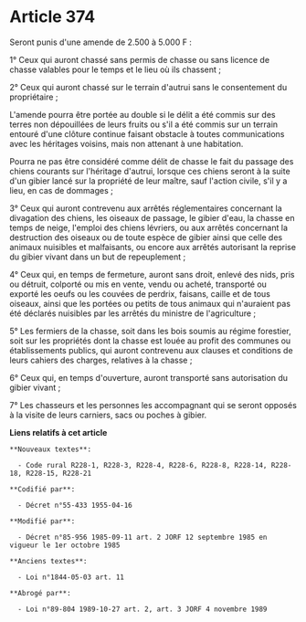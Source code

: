 # Article 374

Seront punis d'une amende de 2.500 à 5.000 F :

1° Ceux qui auront chassé sans permis de chasse ou sans licence de chasse valables pour le temps et le lieu où ils chassent ;

2° Ceux qui auront chassé sur le terrain d'autrui sans le consentement du propriétaire ;

L'amende pourra être portée au double si le délit a été commis sur des terres non dépouillées de leurs fruits ou s'il a été
commis sur un terrain entouré d'une clôture continue faisant obstacle à toutes communications avec les héritages voisins,
mais non attenant à une habitation.

Pourra ne pas être considéré comme délit de chasse le fait du passage des chiens courants sur l'héritage d'autrui, lorsque
ces chiens seront à la suite d'un gibier lancé sur la propriété de leur maître, sauf l'action civile, s'il y a lieu, en cas
de dommages ;

3° Ceux qui auront contrevenu aux arrêtés réglementaires concernant la divagation des chiens, les oiseaux de passage, le
gibier d'eau, la chasse en temps de neige, l'emploi des chiens lévriers, ou aux arrêtés concernant la destruction des oiseaux
ou de toute espèce de gibier ainsi que celle des animaux nuisibles et malfaisants, ou encore aux arrêtés autorisant la
reprise du gibier vivant dans un but de repeuplement ;

4° Ceux qui, en temps de fermeture, auront sans droit, enlevé des nids, pris ou détruit, colporté ou mis en vente, vendu ou
acheté, transporté ou exporté les oeufs ou les couvées de perdrix, faisans, caille et de tous oiseaux, ainsi que les portées
ou petits de tous animaux qui n'auraient pas été déclarés nuisibles par les arrêtés du ministre de l'agriculture ;

5° Les fermiers de la chasse, soit dans les bois soumis au régime forestier, soit sur les propriétés dont la chasse est louée
au profit des communes ou établissements publics, qui auront contrevenu aux clauses et conditions de leurs cahiers des
charges, relatives à la chasse ;

6° Ceux qui, en temps d'ouverture, auront transporté sans autorisation du gibier vivant ;

7° Les chasseurs et les personnes les accompagnant qui se seront opposés à la visite de leurs carniers, sacs ou poches à
gibier.

**Liens relatifs à cet article**

	**Nouveaux textes**:

	  - Code rural R228-1, R228-3, R228-4, R228-6, R228-8, R228-14, R228-18, R228-15, R228-21

	**Codifié par**:

	  - Décret n°55-433 1955-04-16

	**Modifié par**:

	  - Décret n°85-956 1985-09-11 art. 2 JORF 12 septembre 1985 en vigueur le 1er octobre 1985

	**Anciens textes**:

	  - Loi n°1844-05-03 art. 11

	**Abrogé par**:

	  - Loi n°89-804 1989-10-27 art. 2, art. 3 JORF 4 novembre 1989
